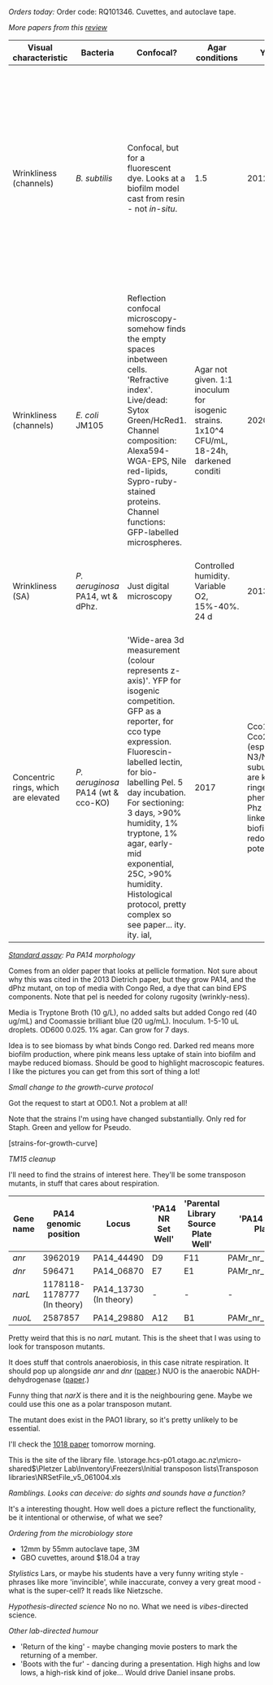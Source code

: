 *Orders today:*
Order code: RQ101346. Cuvettes, and autoclave tape.

*More papers from this [review](https://pmc.ncbi.nlm.nih.gov/articles/PMC9748781/#RSOB220194C3)*

| Visual characteristic                | Bacteria                           | Confocal?                                                                                                                                                                                                                                                             | Agar conditions                                                                                                                                                                    | Year | Mechanism                                                                                                                             | Measurements                                                                                                                                                                                                                                                  | Comments                                                                                                                                                                                                                                                                                                                                                  |
| ------------------------------------ | ---------------------------------- | --------------------------------------------------------------------------------------------------------------------------------------------------------------------------------------------------------------------------------------------------------------------- | ------------------------------------------------------------------------------------------------------------------------------------------------------------------------------- | ---- | ------------------------------------------------------------------------------------------------------------------------------------- | ------------------------------------------------------------------------------------------------------------------------------------------------------------------------------------------------------------------------------------------------------------- | --------------------------------------------------------------------------------------------------------------------------------------------------------------------------------------------------------------------------------------------------------------------------------------------------------------------------------------------------------- |
| Wrinkliness (channels)               | *B. subtilis*                      | Confocal, but for a fluorescent dye. Looks at a biofilm model cast from resin - not *in-situ*.                                                                                                                                                                        | 1.5                                                                                                                                                                                | 2012 | Observational                                                                                                                         | Channel diameter (height-channel ~ height-biofilm). Surface temperature. Fluid velocimetry. Biofilm evaporation (cool technique. They used a bunch of salts that they expect to get saturated, at the base of the incubation box.)                            | Talks about nutrient transport, where diffusion is critical. Can cells make aqueducts, to move foods? Height is limited by nutrient-diffusion. Pressure drop in channels is enough to suck in nutrients, the drive for this is water evaporating.                                                                                                         |
| Wrinkliness (channels)               | *E. coli* JM105                    | Reflection confocal microscopy- somehow finds the empty spaces inbetween cells. 'Refractive index'. Live/dead: Sytox Green/HcRed1. Channel composition: Alexa594-WGA-EPS, Nile red-lipids, Sypro-ruby-stained proteins. Channel functions: GFP-labelled microspheres. | Agar not given. 1:1 inoculum for isogenic strains. 1x10^4 CFU/mL, 18-24h, darkened conditi                                                                                         | 2020 | Observational                                                                                                                         | By-eye                                                                                                                                                                                                                                                        | The funniest  paper to date lol. They test spatial-arrangement/channel importance, by mixing up the whole biofilm then replating. It's kind of insane but also *so smart*. Would love to try something like this... Could we use like in-diffusible antibiotics, to grow the channels? They say that nutrients *don't* enter biofilms by diffusion alone. |
| Wrinkliness (SA)                     | *P. aeruginosa* PA14, wt & dPhz.   | Just digital microscopy                                                                                                                                                                                                                                               | Controlled humidity. Variable O2, 15%-40%. 24 d                                                                                                                                    | 2013 | Background: Wrinkles form when phz is disrupted, which lets more O2 deeper into the bacterial colony. Increases with reduction in O2. | Observational. O2 concentration, wrinkle height & wrinkle width.                                                                                                                                                                                              | Dietrich again, looks like he cares about how morphology~metabolism. In this case more about access to O2. Do they use Coomasie Blue and Congo Red, a couple of dyes to profile redox?                                                                                                                                                                    |
| Concentric rings, which are elevated | *P. aeruginosa* PA14 (wt & cco-KO) | 'Wide-area 3d measurement (colour represents z-axis)'. YFP for isogenic competition. GFP as a reporter, for cco type expression. Fluorescin-labelled lectin, for bio-labelling Pel.                                                                      5 day incubation. For sectioning: 3 days, >90% humidity, 1% tryptone, 1% agar, early-mid exponential, 25C, >90% humidity. Histological protocol, pretty complex so see paper... ity.  ity.  ial,  | 2017 | Cco1 and Cco2 (especially N3/N4 subunits) are key for ringed phenotype. Phz is linked to biofilm redox potential.                     | Congo red assay for filamentation/biomass. TTC for N4's contribution, to redox. Isoform competition, using YFP as indicator. Looks at reporting GFP, with depth in biofilm cross-section. Redox potential, that was rebalanced with KNO3 (potassium nitrate). | *Pa* has 5 terminal oxidases: bo3/Cyo, bd/CIO (cyanide-insensitive), aa3/cox, cbb3/cco1, cbb3-2/cco2 (all terminal oxidases). Isoform competition: neat wee assay for finding when genes are more important for fitness. More matrix production, as a result of electron acceptor limitation.                                                             |


*[Standard assay](https://pubmed.ncbi.nlm.nih.gov/14731271/): Pa PA14 morphology*

Comes from an older paper that looks at pellicle formation. Not sure about why this was cited in the 2013 Dietrich paper, but they grow PA14, and the dPhz mutant, on top of media with Congo Red, a dye that can bind EPS components. Note that pel is needed for colony rugosity (wrinkly-ness).

Media is Tryptone Broth (10 g/L), no added salts but added Congo red (40 ug/mL) and Coomassie brilliant blue (20 ug/mL). Inoculum. 1-5-10 uL droplets. OD600 0.025. 1% agar. Can grow for 7 days.

Idea is to see biomass by what binds Congo red. Darked red means more biofilm production, where pink means less uptake of stain into biofilm and maybe reduced biomass. Should be good to highlight macroscopic features. I like the pictures you can get from this sort of thing a lot!

*Small change to the growth-curve protocol*

Got the request to start at OD0.1. Not a problem at all!

Note that the strains I'm using have changed substantially. Only red for Staph. Green and yellow for Pseudo.

[strains-for-growth-curve]

*TM15 cleanup*

I'll need to find the strains of interest here. They'll be some transposon mutants, in stuff that cares about respiration.

| Gene name | PA14 genomic position       | Locus                  | 'PA14 NR Set Well' | 'Parental Library Source Plate Well' | 'PA14 NR Set Plate' |
| --------- | --------------------------- | ---------------------- | ------------------ | ------------------------------------ | ------------------- |
| *anr*     | 3962019                     | PA14_44490             | D9                 | F11                                  | PAMr_nr_mas_02_4    |
| *dnr*     | 596471                      | PA14_06870             | E7                 | E1                                   | PAMr_nr_mas_06_1    |
| *narL*    | 1178118-1178777 (In theory) | PA14_13730 (In theory) | -                  | -                                    | -                   |
| *nuoL*    | 2587857                     | PA14_29880             | A12                | B1                                   | PAMr_nr_mas_05_3    |
Pretty weird that this is no *narL* mutant. This is the sheet that I was using to look for transposon mutants.

It does stuff that controls anaerobiosis, in this case nitrate respiration. It should pop up alongside *anr* and *dnr* ([paper](https://pubmed.ncbi.nlm.nih.gov/12073043/).) NUO is the anaerobic NADH-dehydrogenase ([paper](https://pmc.ncbi.nlm.nih.gov/articles/PMC7857637/#pone.0244142.ref022).)

Funny thing that *narX* is there and it is the neighbouring gene. Maybe we could use this one as a polar transposon mutant.

The mutant does exist in the PAO1 library, so it's pretty unlikely to be essential.

I'll check the [1018 paper](https://pubmed.ncbi.nlm.nih.gov/33930077/) tomorrow morning.

This is the site of the library file.
\storage.hcs-p01.otago.ac.nz\micro-shared$\Pletzer Lab\Inventory\Freezers\Initial transposon lists\Transposon libraries\NRSetFile_v5_061004.xls

*Ramblings. Looks can deceive: do sights and sounds have a function?*

It's a interesting thought. How well does a picture reflect the functionality, be it intentional or otherwise, of what we see?

*Ordering from the microbiology store*
- 12mm by 55mm autoclave tape, 3M
- GBO cuvettes, around $18.04 a tray

*Stylistics*
Lars, or maybe his students have a very funny writing style - phrases like more 'invincible', while inaccurate, convey a very great mood - what is the super-cell? It reads like Nietzsche.

*Hypothesis-directed science*
No no no. What we need is *vibes*-directed science.

*Other lab-directed humour*
- 'Return of the king' - maybe changing movie posters to mark the returning of a member.
- 'Boots with the fur' - dancing during a presentation. High highs and low lows, a high-risk kind of joke... Would drive Daniel insane probs.